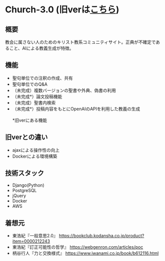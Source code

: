 # Church-3.0 (旧verは[こちら](https://github.com/y-matsuno525/Church-2.0))
## 概要
教会に属さない人のためのキリスト教系コミュニティサイト。正典が不確定であること、AIによる教義生成が特徴。
## 機能
- 聖句単位での注釈の作成、共有
- 聖句単位でのQ&A
- （未完成）複数バージョンの聖書や外典、偽書の利用
- （未完成*）論文投稿機能
- （未完成）聖書内検索
- （未完成*）投稿内容をもとにOpenAIのAPIを利用した教義の生成<br><br>*旧verにある機能
## 旧verとの違い
- ajaxによる操作性の向上
- Dockerによる環境構築
## 技術スタック
- Django(Python)
- PostgreSQL
- jQuery
- Docker
- AWS
## 着想元
- 東浩紀『一般意思2.0』
  https://bookclub.kodansha.co.jp/product?item=0000212243
- 東浩紀『訂正可能性の哲学』
  https://webgenron.com/articles/poc  
- 柄谷行人『力と交換様式』
  https://www.iwanami.co.jp/book/b612116.html
